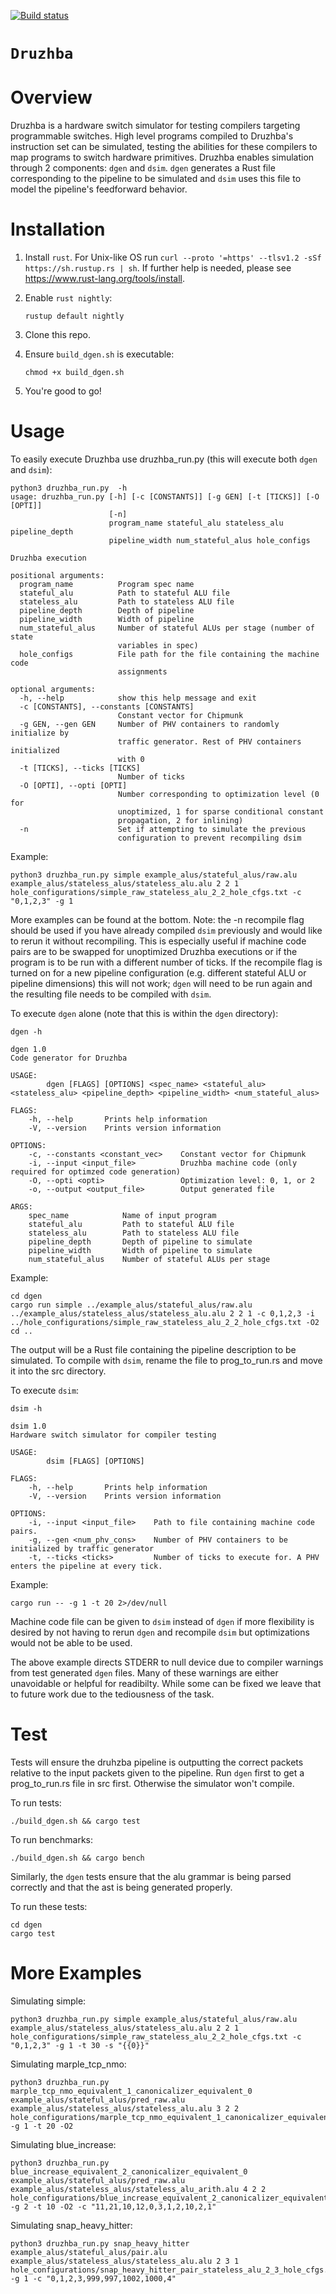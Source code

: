 [![Build status](https://ci.appveyor.com/api/projects/status/8bmj5q0xotaa9xe8/branch/master?svg=true)](https://ci.appveyor.com/project/mdw362/druzhba-public/branch/master)
 
# `Druzhba`

# Overview

Druzhba is a hardware switch simulator for testing compilers targeting programmable switches.
High level programs compiled to Druzhba's instruction set can be simulated, testing
the abilities for these compilers to map programs to switch hardware primitives. Druzhba enables 
simulation through 2 components: ```dgen``` and ```dsim```. ```dgen``` generates a Rust file corresponding to the
pipeline to be simulated and ```dsim``` uses this file to model the pipeline's feedforward behavior.

# Installation

1. Install ```rust```. For Unix-like OS run ```curl --proto '=https' --tlsv1.2 -sSf https://sh.rustup.rs | sh```. If further help is needed, please see https://www.rust-lang.org/tools/install.

2. Enable ```rust nightly```:

    ```rustup default nightly```

3. Clone this repo. 

4. Ensure ```build_dgen.sh``` is executable:
    
    ```chmod +x build_dgen.sh```

5. You're good to go! 

# Usage

To easily execute Druzhba use druzhba_run.py (this will execute both ```dgen``` and ```dsim```):

    python3 druzhba_run.py  -h
    usage: druzhba_run.py [-h] [-c [CONSTANTS]] [-g GEN] [-t [TICKS]] [-O [OPTI]]
                          [-n]
                          program_name stateful_alu stateless_alu pipeline_depth
                          pipeline_width num_stateful_alus hole_configs

    Druzhba execution

    positional arguments:
      program_name          Program spec name
      stateful_alu          Path to stateful ALU file
      stateless_alu         Path to stateless ALU file
      pipeline_depth        Depth of pipeline
      pipeline_width        Width of pipeline
      num_stateful_alus     Number of stateful ALUs per stage (number of state
                            variables in spec)
      hole_configs          File path for the file containing the machine code
                            assignments

    optional arguments:
      -h, --help            show this help message and exit
      -c [CONSTANTS], --constants [CONSTANTS]
                            Constant vector for Chipmunk
      -g GEN, --gen GEN     Number of PHV containers to randomly initialize by
                            traffic generator. Rest of PHV containers initialized
                            with 0
      -t [TICKS], --ticks [TICKS]
                            Number of ticks
      -O [OPTI], --opti [OPTI]
                            Number corresponding to optimization level (0 for
                            unoptimized, 1 for sparse conditional constant
                            propagation, 2 for inlining)
      -n                    Set if attempting to simulate the previous
                            configuration to prevent recompiling dsim


Example:

    python3 druzhba_run.py simple example_alus/stateful_alus/raw.alu example_alus/stateless_alus/stateless_alu.alu 2 2 1  hole_configurations/simple_raw_stateless_alu_2_2_hole_cfgs.txt -c "0,1,2,3" -g 1 

More examples can be found at the bottom. Note: the -n recompile flag should be used if you have already compiled ```dsim``` previously and would like to rerun it without recompiling.
This is especially useful if machine code pairs are to be swapped for unoptimized Druzhba executions 
or if the program is to be run with a different number of ticks. 
If the recompile flag is turned
on for a new pipeline configuration (e.g. different stateful ALU or pipeline dimensions) this will not work; ```dgen``` will need to be run again
and the resulting file needs to be compiled with ```dsim```.

To execute ```dgen``` alone (note that this is within the ```dgen``` directory):

    dgen -h

    dgen 1.0
    Code generator for Druzhba

    USAGE:
            dgen [FLAGS] [OPTIONS] <spec_name> <stateful_alu> <stateless_alu> <pipeline_depth> <pipeline_width> <num_stateful_alus>

    FLAGS:
        -h, --help       Prints help information
        -V, --version    Prints version information

    OPTIONS:
        -c, --constants <constant_vec>    Constant vector for Chipmunk
        -i, --input <input_file>          Druzhba machine code (only required for optimzed code generation)
        -O, --opti <opti>                 Optimization level: 0, 1, or 2
        -o, --output <output_file>        Output generated file

    ARGS:
        spec_name            Name of input program
        stateful_alu         Path to stateful ALU file
        stateless_alu        Path to stateless ALU file
        pipeline_depth       Depth of pipeline to simulate
        pipeline_width       Width of pipeline to simulate
        num_stateful_alus    Number of stateful ALUs per stage

Example:

    cd dgen
    cargo run simple ../example_alus/stateful_alus/raw.alu ../example_alus/stateless_alus/stateless_alu.alu 2 2 1 -c 0,1,2,3 -i ../hole_configurations/simple_raw_stateless_alu_2_2_hole_cfgs.txt -O2 
    cd ..


The output will be a Rust file containing the pipeline description to be simulated. To compile with ```dsim```, rename the file to 
prog_to_run.rs and move it into the src directory.

To execute ```dsim```:

    dsim -h

    dsim 1.0
    Hardware switch simulator for compiler testing

    USAGE:
            dsim [FLAGS] [OPTIONS]

    FLAGS:
        -h, --help       Prints help information
        -V, --version    Prints version information

    OPTIONS:
        -i, --input <input_file>    Path to file containing machine code pairs.
        -g, --gen <num_phv_cons>    Number of PHV containers to be initialized by traffic generator
        -t, --ticks <ticks>         Number of ticks to execute for. A PHV enters the pipeline at every tick.


Example:

    cargo run -- -g 1 -t 20 2>/dev/null


Machine code file can be given to ```dsim``` instead of ```dgen``` if more flexibility is desired by not having to rerun ```dgen``` and recompile ```dsim``` but optimizations would not be able to be used.

The above example directs STDERR to null device due to compiler warnings from test generated ```dgen``` files. Many of these warnings 
are either unavoidable or helpful for readibilty. While some can be fixed we leave that to future work due to the tediousness 
of the task. 

# Test

Tests will ensure the druhzba pipeline is outputting
the correct packets relative to the input packets
given to the pipeline. Run ```dgen``` first to get a 
prog_to_run.rs file in src first. Otherwise the simulator
won't compile. 

To run tests:

    ./build_dgen.sh && cargo test

To run benchmarks:

    ./build_dgen.sh && cargo bench

Similarly, the ```dgen``` tests ensure that the alu grammar
is being parsed correctly and that the ast is being
generated properly. 

To run these tests:

    cd dgen
    cargo test


# More Examples


Simulating simple:

    python3 druzhba_run.py simple example_alus/stateful_alus/raw.alu example_alus/stateless_alus/stateless_alu.alu 2 2 1  hole_configurations/simple_raw_stateless_alu_2_2_hole_cfgs.txt -c "0,1,2,3" -g 1 -t 30 -s "{{0}}"

Simulating marple_tcp_nmo:

    python3 druzhba_run.py marple_tcp_nmo_equivalent_1_canonicalizer_equivalent_0 example_alus/stateful_alus/pred_raw.alu example_alus/stateless_alus/stateless_alu.alu 3 2 2  hole_configurations/marple_tcp_nmo_equivalent_1_canonicalizer_equivalent_0_pred_raw_stateless_alu_3_2_hole_cfgs.txt -g 1 -t 20 -O2

Simulating blue_increase:

    python3 druzhba_run.py blue_increase_equivalent_2_canonicalizer_equivalent_0 example_alus/stateful_alus/pred_raw.alu example_alus/stateless_alus/stateless_alu_arith.alu 4 2 2  hole_configurations/blue_increase_equivalent_2_canonicalizer_equivalent_0_pred_raw_stateless_alu_arith_4_2_hole_cfgs.txt -g 2 -t 10 -O2 -c "11,21,10,12,0,3,1,2,10,2,1"

Simulating snap_heavy_hitter:

    python3 druzhba_run.py snap_heavy_hitter example_alus/stateful_alus/pair.alu example_alus/stateless_alus/stateless_alu.alu 2 3 1 hole_configurations/snap_heavy_hitter_pair_stateless_alu_2_3_hole_cfgs.txt -g 1 -c "0,1,2,3,999,997,1002,1000,4"


